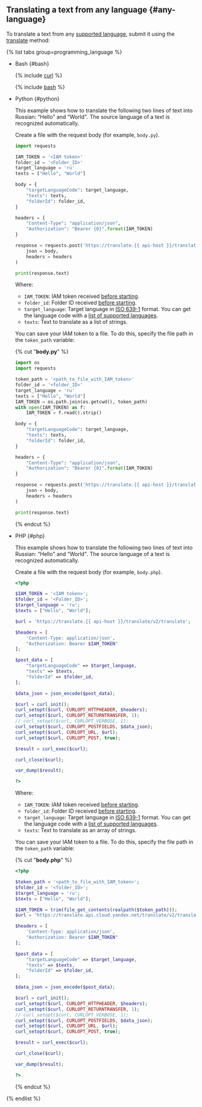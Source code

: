 ## Translating a text from any language {#any-language}

To translate a text from any [supported language](../../translate/concepts/supported-languages.md), submit it using the [translate](../../translate/api-ref/Translation/translate.md) method:

{% list tabs group=programming_language %}

- Bash {#bash}

   {% include [curl](../curl.md) %}

   {% include [bash](translate-bash.md) %}

- Python {#python}

   This example shows how to translate the following two lines of text into Russian: <q>Hello</q> and <q>World</q>. The source language of a text is recognized automatically.

   Create a file with the request body (for example, `body.ру`).

   ```python
   import requests

   IAM_TOKEN = '<IAM token>'
   folder_id = '<Folder_ID>'
   target_language = 'ru'
   texts = ["Hello", "World"]

   body = {
       "targetLanguageCode": target_language,
       "texts": texts,
       "folderId": folder_id,
   }

   headers = {
       "Content-Type": "application/json",
       "Authorization": "Bearer {0}".format(IAM_TOKEN)
   }

   response = requests.post('https://translate.{{ api-host }}/translate/v2/translate',
       json = body,
       headers = headers
   )

   print(response.text)
   ```

   Where:

   * `IAM_TOKEN`: IAM token received [before starting](#before-begin).
   * `folder_id`: Folder ID received [before starting](#before-begin).
   * `target_language`: Target language in [ISO 639-1](https://ru.wikipedia.org/wiki/ISO_639-1) format. You can get the language code with a [list of supported languages](../../translate/operations/list.md).
   * `texts`: Text to translate as a list of strings.

   You can save your IAM token to a file. To do this, specify the file path in the `token_path` variable:

   {% cut "**body.py**" %}

   ```python
   import os
   import requests

   token_path = '<path_to_file_with_IAM_token>'
   folder_id = '<folder_ID>'
   target_language = 'ru'
   texts = ["Hello", "World"]
   IAM_TOKEN = os.path.join(os.getcwd(), token_path)
   with open(IAM_TOKEN) as f:
       IAM_TOKEN = f.read().strip()

   body = {
       "targetLanguageCode": target_language,
       "texts": texts,
       "folderId": folder_id,
   }

   headers = {
       "Content-Type": "application/json",
       "Authorization": "Bearer {0}".format(IAM_TOKEN)
   }

   response = requests.post('https://translate.{{ api-host }}/translate/v2/translate',
       json = body,
       headers = headers
   )

   print(response.text)
   ```

   {% endcut %}

- PHP {#php}

   This example shows how to translate the following two lines of text into Russian: <q>Hello</q> and <q>World</q>. The source language of a text is recognized automatically.

   Create a file with the request body (for example, `body.php`).

   ```php
   <?php

   $IAM_TOKEN = '<IAM token>';
   $folder_id = '<Folder_ID>';
   $target_language = 'ru';
   $texts = ["Hello", "World"];

   $url = 'https://translate.{{ api-host }}/translate/v2/translate';

   $headers = [
       'Content-Type: application/json',
       "Authorization: Bearer $IAM_TOKEN"
   ];

   $post_data = [
       "targetLanguageCode" => $target_language,
       "texts" => $texts,
       "folderId" => $folder_id,
   ];

   $data_json = json_encode($post_data);

   $curl = curl_init();
   curl_setopt($curl, CURLOPT_HTTPHEADER, $headers);
   curl_setopt($curl, CURLOPT_RETURNTRANSFER, 1);
   // curl_setopt($curl, CURLOPT_VERBOSE, 1);
   curl_setopt($curl, CURLOPT_POSTFIELDS, $data_json);
   curl_setopt($curl, CURLOPT_URL, $url);
   curl_setopt($curl, CURLOPT_POST, true);

   $result = curl_exec($curl);

   curl_close($curl);

   var_dump($result);

   ?>
   ```

   Where:

   * `IAM_TOKEN`: IAM token received [before starting](#before-begin).
   * `folder_id`: Folder ID received [before starting](#before-begin).
   * `target_language`: Target language in [ISO 639-1](https://ru.wikipedia.org/wiki/ISO_639-1) format. You can get the language code with a [list of supported languages](../../translate/operations/list.md).
   * `texts`: Text to translate as an array of strings.

   You can save your IAM token to a file. To do this, specify the file path in the `token_path` variable:

   {% cut "**body.php**" %}

   ```php
   <?php

   $token_path = '<path_to_file_with_IAM_token>';
   $folder_id = '<folder_ID>';
   $target_language = 'ru';
   $texts = ["Hello", "World"];

   $IAM_TOKEN = trim(file_get_contents(realpath($token_path)));
   $url = 'https://translate.api.cloud.yandex.net/translate/v2/translate';

   $headers = [
       'Content-Type: application/json',
       "Authorization: Bearer $IAM_TOKEN"
   ];

   $post_data = [
       "targetLanguageCode" => $target_language,
       "texts" => $texts,
       "folderId" => $folder_id,
   ];

   $data_json = json_encode($post_data);

   $curl = curl_init();
   curl_setopt($curl, CURLOPT_HTTPHEADER, $headers);
   curl_setopt($curl, CURLOPT_RETURNTRANSFER, 1);
   // curl_setopt($curl, CURLOPT_VERBOSE, 1);
   curl_setopt($curl, CURLOPT_POSTFIELDS, $data_json);
   curl_setopt($curl, CURLOPT_URL, $url);
   curl_setopt($curl, CURLOPT_POST, true);

   $result = curl_exec($curl);

   curl_close($curl);

   var_dump($result);

   ?>
   ```

   {% endcut %}

{% endlist %}
